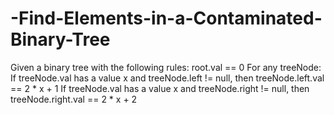 # -Find-Elements-in-a-Contaminated-Binary-Tree
Given a binary tree with the following rules:  root.val == 0 For any treeNode: If treeNode.val has a value x and treeNode.left != null, then treeNode.left.val == 2 * x + 1 If treeNode.val has a value x and treeNode.right != null, then treeNode.right.val == 2 * x + 2
